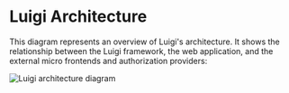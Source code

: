 <!-- meta
{
  "node": {
    "label": "Architecture",
    "category": {
      "label": "Basics",
      "collapsible": true
    },
    "metaData": {
      "categoryPosition": 1,
      "position": 1
    }
  }
}
meta -->

# Luigi Architecture

This diagram represents an overview of Luigi's architecture. It shows the relationship between the Luigi framework, the web application, and the external micro frontends and authorization providers:

![Luigi architecture diagram](/assets/architecture.png)
